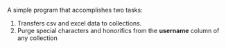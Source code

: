 A simple program that accomplishes two tasks:
1. Transfers csv and excel data to collections.
2. Purge special characters and honorifics from the __username__ column of any collection 
